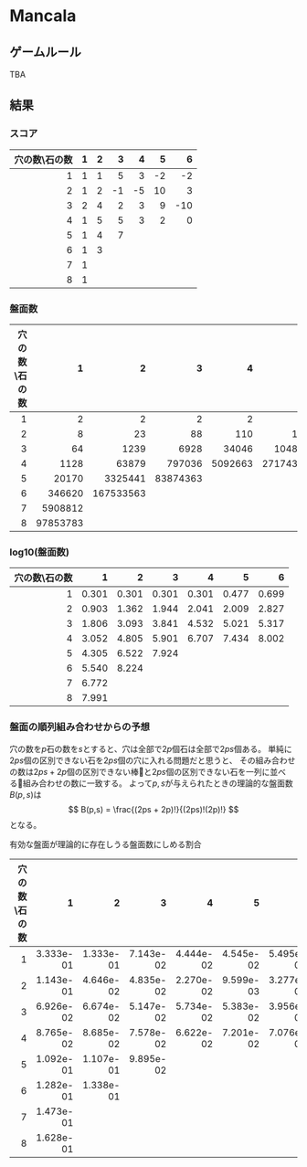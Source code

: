 # Mancala

## ゲームルール

TBA

## 結果

### スコア

| 穴の数\石の数 |  1 |  2 |  3 |  4 |  5 |   6 |
| ----------: | -: | -: | -: | -: | -: | --: |
|           1 |  1 |  1 |  5 |  3 | -2 |  -2 |
|           2 |  1 |  2 | -1 | -5 | 10 |   3 |
|           3 |  2 |  4 |  2 |  3 |  9 | -10 |
|           4 |  1 |  5 |  5 |  3 |  2 |   0 |
|           5 |  1 |  4 |  7 |    |    |     |
|           6 |  1 |  3 |    |    |    |     |
|           7 |  1 |    |    |    |    |     |
|           8 |  1 |    |    |    |    |     |

### 盤面数

| 穴の数\石の数   |        1 |         2 |        3 |       4 |        5 |         6 |
| ------------: | -------: | --------: | -------: | ------: | -------: | --------: |
|             1 |        2 |         2 |        2 |       2 |        3 |         5 |
|             2 |        8 |        23 |       88 |     110 |      102 |       671 |
|             3 |       64 |      1239 |     6928 |   34046 |   104844 |    207547 |
|             4 |     1128 |     63879 |   797036 | 5092663 | 27174327 | 100509811 |
|             5 |    20170 |   3325441 | 83874363 |         |          |           |
|             6 |   346620 | 167533563 |          |         |          |           |
|             7 |  5908812 |           |          |         |          |           |
|             8 | 97853783 |           |          |         |          |           |

### log10(盤面数)

| 穴の数\石の数   |     1 |     2 |     3 |     4 |     5 |     6 |
| ------------: | ----: | ----: | ----: | ----: | ----: | ----: |
|             1 | 0.301 | 0.301 | 0.301 | 0.301 | 0.477 | 0.699 |
|             2 | 0.903 | 1.362 | 1.944 | 2.041 | 2.009 | 2.827 |
|             3 | 1.806 | 3.093 | 3.841 | 4.532 | 5.021 | 5.317 |
|             4 | 3.052 | 4.805 | 5.901 | 6.707 | 7.434 | 8.002 |
|             5 | 4.305 | 6.522 | 7.924 |       |       |       |
|             6 | 5.540 | 8.224 |       |       |       |       |
|             7 | 6.772 |       |       |       |       |       |
|             8 | 7.991 |       |       |       |       |       |

### 盤面の順列組み合わせからの予想

穴の数を$p$石の数を$s$とすると、穴は全部で$2p$個石は全部で$2ps$個ある。
単純に$2ps$個の区別できない石を$2ps$個の穴に入れる問題だと思うと、
その組み合わせの数は$2ps+2p$個の区別できない棒と$2ps$個の区別できない石を一列に並べる組み合わせの数に一致する。
よって$p,s$が与えられたときの理論的な盤面数$B(p,s)$は
$$
B(p,s) = \frac{(2ps + 2p)!}{(2ps)!(2p)!}
$$
となる。

有効な盤面が理論的に存在しうる盤面数にしめる割合

| 穴の数\石の数   |         1 |         2 |         3 |         4 |         5 |         6 |
| ------------: | --------: | --------: | --------: | --------: | --------: | --------: |
|             1 | 3.333e-01 | 1.333e-01 | 7.143e-02 | 4.444e-02 | 4.545e-02 | 5.495e-02 |
|             2 | 1.143e-01 | 4.646e-02 | 4.835e-02 | 2.270e-02 | 9.599e-03 | 3.277e-02 |
|             3 | 6.926e-02 | 6.674e-02 | 5.147e-02 | 5.734e-02 | 5.383e-02 | 3.956e-02 |
|             4 | 8.765e-02 | 8.685e-02 | 7.578e-02 | 6.622e-02 | 7.201e-02 | 7.076e-02 |
|             5 | 1.092e-01 | 1.107e-01 | 9.895e-02 |           |           |           |
|             6 | 1.282e-01 | 1.338e-01 |           |           |           |           |
|             7 | 1.473e-01 |           |           |           |           |           |
|             8 | 1.628e-01 |           |           |           |           |           |
